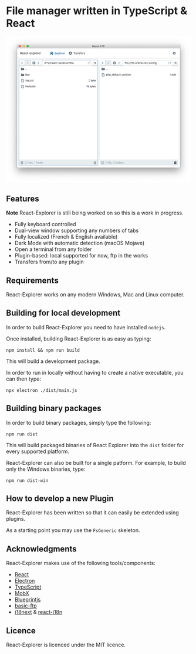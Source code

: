 # File manager written in TypeScript & React

![React-Explorer](./img/react-ftp.png)

## Features

**Note**
React-Explorer is still being worked on so this is a work in progress.

- Fully keyboard controlled
- Dual-view window supporting any numbers of tabs
- Fully localized (French & English available)
- Dark Mode with automatic detection (macOS Mojave)
- Open a terminal from any folder
- Plugin-based: local supported for now, ftp in the works
- Transfers from/to any plugin

## Requirements

React-Explorer works on any modern Windows, Mac and Linux computer.

## Building for local development

In order to build React-Explorer you need to have installed `nodejs`.

Once installed, building React-Explorer is as easy as typing:

```shell
npm install && npm run build
```

This will build a development package.

In order to run in locally without having to create a native executable, you can then type:

```shell
npx electron ./dist/main.js
```

## Building binary packages
In order to build binary packages, simply type the following:

```shell
npm run dist
```

This will build packaged binaries of React Explorer into the `dist` folder for every supported platform.

React-Explorer can also be built for a single patform. For example, to build only the Windows binaries, type:

```shell
npm run dist-win
```

## How to develop a new Plugin

React-Explorer has been written so that it can easily be extended using plugins.

As a starting point you may use the `FsGeneric` skeleton.

## Acknowledgments

React-Explorer makes use of the following tools/components:

 - [React](https://reactjs.org)
 - [Electron](https://electron.s.org)
 - [TypeScript](https://typescriptlang.org)
 - [MobX](https://mobx.js.org)
 - [Blueprintjs](https://blueprintjs.com)
 - [basic-ftp](https://github.com/patrickjuchli/basic-ftp)
 - [i18next](https://i18next.com) & [react-i18n](https://github.com/i18next/react-i18next)

 ## Licence

 React-Explorer is licenced under the MIT licence.

